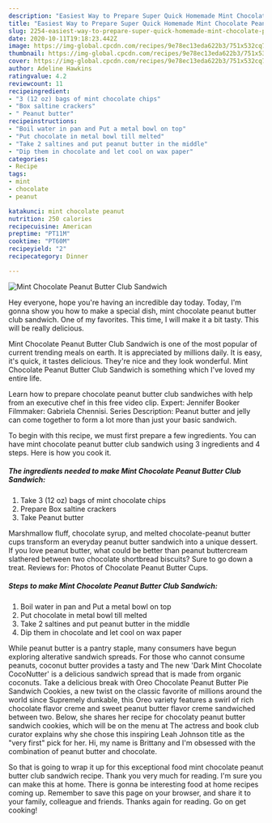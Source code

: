 ```yaml
---
description: "Easiest Way to Prepare Super Quick Homemade Mint Chocolate Peanut Butter Club Sandwich"
title: "Easiest Way to Prepare Super Quick Homemade Mint Chocolate Peanut Butter Club Sandwich"
slug: 2254-easiest-way-to-prepare-super-quick-homemade-mint-chocolate-peanut-butter-club-sandwich
date: 2020-10-11T19:18:23.442Z
image: https://img-global.cpcdn.com/recipes/9e78ec13eda622b3/751x532cq70/mint-chocolate-peanut-butter-club-sandwich-recipe-main-photo.jpg
thumbnail: https://img-global.cpcdn.com/recipes/9e78ec13eda622b3/751x532cq70/mint-chocolate-peanut-butter-club-sandwich-recipe-main-photo.jpg
cover: https://img-global.cpcdn.com/recipes/9e78ec13eda622b3/751x532cq70/mint-chocolate-peanut-butter-club-sandwich-recipe-main-photo.jpg
author: Adeline Hawkins
ratingvalue: 4.2
reviewcount: 11
recipeingredient:
- "3 (12 oz) bags of mint chocolate chips"
- "Box saltine crackers"
- " Peanut butter"
recipeinstructions:
- "Boil water in pan and Put a metal bowl on top"
- "Put chocolate in metal bowl till melted"
- "Take 2 saltines and put peanut butter in the middle"
- "Dip them in chocolate and let cool on wax paper"
categories:
- Recipe
tags:
- mint
- chocolate
- peanut

katakunci: mint chocolate peanut 
nutrition: 250 calories
recipecuisine: American
preptime: "PT11M"
cooktime: "PT60M"
recipeyield: "2"
recipecategory: Dinner

---
```



![Mint Chocolate Peanut Butter Club Sandwich](https://img-global.cpcdn.com/recipes/9e78ec13eda622b3/751x532cq70/mint-chocolate-peanut-butter-club-sandwich-recipe-main-photo.jpg)

Hey everyone, hope you're having an incredible day today. Today, I'm gonna show you how to make a special dish, mint chocolate peanut butter club sandwich. One of my favorites. This time, I will make it a bit tasty. This will be really delicious.

Mint Chocolate Peanut Butter Club Sandwich is one of the most popular of current trending meals on earth. It is appreciated by millions daily. It is easy, it's quick, it tastes delicious. They're nice and they look wonderful. Mint Chocolate Peanut Butter Club Sandwich is something which I've loved my entire life.

Learn how to prepare chocolate peanut butter club sandwiches with help from an executive chef in this free video clip. Expert: Jennifer Booker Filmmaker: Gabriela Chennisi. Series Description: Peanut butter and jelly can come together to form a lot more than just your basic sandwich.


To begin with this recipe, we must first prepare a few ingredients. You can have mint chocolate peanut butter club sandwich using 3 ingredients and 4 steps. Here is how you cook it.

<!--inarticleads1-->

##### The ingredients needed to make Mint Chocolate Peanut Butter Club Sandwich:

1. Take 3 (12 oz) bags of mint chocolate chips
1. Prepare Box saltine crackers
1. Take  Peanut butter


Marshmallow fluff, chocolate syrup, and melted chocolate-peanut butter cups transform an everyday peanut butter sandwich into a unique dessert. If you love peanut butter, what could be better than peanut buttercream slathered between two chocolate shortbread biscuits? Sure to go down a treat. Reviews for: Photos of Chocolate Peanut Butter Cups. 

<!--inarticleads2-->

##### Steps to make Mint Chocolate Peanut Butter Club Sandwich:

1. Boil water in pan and Put a metal bowl on top
1. Put chocolate in metal bowl till melted
1. Take 2 saltines and put peanut butter in the middle
1. Dip them in chocolate and let cool on wax paper


While peanut butter is a pantry staple, many consumers have begun exploring alterative sandwich spreads. For those who cannot consume peanuts, coconut butter provides a tasty and The new &#39;Dark Mint Chocolate CocoNutter&#39; is a delicious sandwich spread that is made from organic coconuts. Take a delicious break with Oreo Chocolate Peanut Butter Pie Sandwich Cookies, a new twist on the classic favorite of millions around the world since Supremely dunkable, this Oreo variety features a swirl of rich chocolate flavor creme and sweet peanut butter flavor creme sandwiched between two. Below, she shares her recipe for chocolaty peanut butter sandwich cookies, which will be on the menu at The actress and book club curator explains why she chose this inspiring Leah Johnson title as the &#34;very first&#34; pick for her. Hi, my name is Brittany and I&#39;m obsessed with the combination of peanut butter and chocolate. 

So that is going to wrap it up for this exceptional food mint chocolate peanut butter club sandwich recipe. Thank you very much for reading. I'm sure you can make this at home. There is gonna be interesting food at home recipes coming up. Remember to save this page on your browser, and share it to your family, colleague and friends. Thanks again for reading. Go on get cooking!
